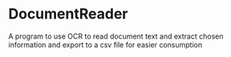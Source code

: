 # DocumentReader
A program to use OCR to read document text and extract chosen information and export to a csv file for easier consumption
